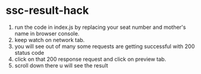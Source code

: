 # ssc-result-hack

1. run the code in index.js by replacing your seat number and mother's name in browser console.
2. keep watch on network tab.
3. you will see out of many some requests are getting successful with 200 status code
4. click on that 200 response request and click on preview tab.
5. scroll down there u will see the result

